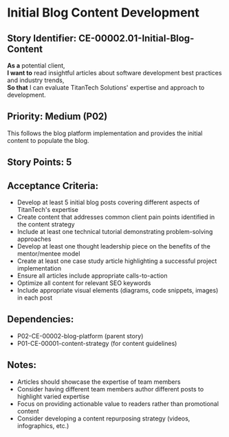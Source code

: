 # Initial Blog Content Development

## Story Identifier: CE-00002.01-Initial-Blog-Content

**As a** potential client,  
**I want to** read insightful articles about software development best practices and industry trends,  
**So that** I can evaluate TitanTech Solutions' expertise and approach to development.

## Priority: Medium (P02)
This follows the blog platform implementation and provides the initial content to populate the blog.

## Story Points: 5

## Acceptance Criteria:
- Develop at least 5 initial blog posts covering different aspects of TitanTech's expertise
- Create content that addresses common client pain points identified in the content strategy
- Include at least one technical tutorial demonstrating problem-solving approaches
- Develop at least one thought leadership piece on the benefits of the mentor/mentee model
- Create at least one case study article highlighting a successful project implementation
- Ensure all articles include appropriate calls-to-action
- Optimize all content for relevant SEO keywords
- Include appropriate visual elements (diagrams, code snippets, images) in each post

## Dependencies:
- P02-CE-00002-blog-platform (parent story)
- P01-CE-00001-content-strategy (for content guidelines)

## Notes:
- Articles should showcase the expertise of team members
- Consider having different team members author different posts to highlight varied expertise
- Focus on providing actionable value to readers rather than promotional content
- Consider developing a content repurposing strategy (videos, infographics, etc.)
